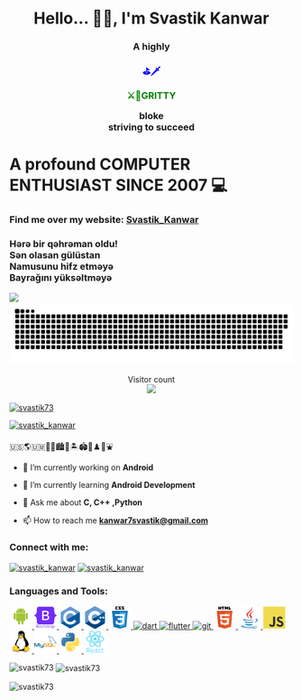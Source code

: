 <h1 align="center">Hello... 👨‍💻, I'm Svastik Kanwar</h1>
<h3 align="center">A highly<p style="color:blue"> ⛳🗡️</p> <p style="color:green"> ⚔️📲GRITTY</p>bloke
<br> striving to succeed
     <h1> A profound COMPUTER ENTHUSIAST SINCE 2007 💻  </h1>

  <h3> Find me over my website: <a href="https://svastik73.github.io/Portfolio-Website/"> Svastik_Kanwar  </a></h3>
<h3 style="display:flex; ">Hərə bir qəhrəman oldu!<br>
Sən olasan gülüstan<br>Namusunu hifz etməyə<br>
Bayrağını yüksəltməyə</h3>
          </h3>
<div style="display:flex">
     <div style="flex:1;padding-right:10px;">
          <img src="https://media.tenor.com/bfOEyTxwK40AAAAS/work-computer.gif" width="200"/>
     </div>
</div>
<a href=#><img src="contributions.svg"></a>

<p align="center"> 
  Visitor count<br>
  <img src="https://profile-counter.glitch.me/Svastik73/count.svg" />
</p>
<p align="left"> <a href="https://github.com/ryo-ma/github-profile-trophy"><img src="https://github-profile-trophy.vercel.app/?username=svastik73" alt="svastik73" /></a> </p>

<p align="left"> <a href="https://twitter.com/svastik_kanwar" target="blank"><img src="https://img.shields.io/twitter/follow/svastik_kanwar?logo=twitter&style=for-the-badge" alt="svastik_kanwar" /></a> </p>
🇺🇸🌎🇺🇲🌃🌁🏙🌄🏝🏟🏏♟️🗽⛲️

- 🔭 I’m currently working on **Android**

- 🌱 I’m currently learning **Android Development**

- 💬 Ask me about **C, C++ ,Python**

- 📫 How to reach me **kanwar7svastik@gmail.com**

<h3 align="left">Connect with me:</h3>
<p align="left">
<a href="https://twitter.com/svastik_kanwar" target="blank"><img align="center" src="https://raw.githubusercontent.com/rahuldkjain/github-profile-readme-generator/master/src/images/icons/Social/twitter.svg" alt="svastik_kanwar" height="30" width="40" /></a>
     <a href="https://www.instagram.com/svastik.kanwar" target="blank"><img align="center" src="https://upload.wikimedia.org/wikipedia/commons/e/e7/Instagram_logo_2016.svg" alt="svastik_kanwar" height="30" width="40" /></a>
</p>

<h3 align="left">Languages and Tools:</h3>
<p align="left"> <a href="https://developer.android.com" target="_blank" rel="noreferrer"> <img src="https://raw.githubusercontent.com/devicons/devicon/master/icons/android/android-original-wordmark.svg" alt="android" width="40" height="40"/> </a> <a href="https://getbootstrap.com" target="_blank" rel="noreferrer"> <img src="https://raw.githubusercontent.com/devicons/devicon/master/icons/bootstrap/bootstrap-plain-wordmark.svg" alt="bootstrap" width="40" height="40"/> </a> <a href="https://www.cprogramming.com/" target="_blank" rel="noreferrer"> <img src="https://raw.githubusercontent.com/devicons/devicon/master/icons/c/c-original.svg" alt="c" width="40" height="40"/> </a> <a href="https://www.w3schools.com/cpp/" target="_blank" rel="noreferrer"> <img src="https://raw.githubusercontent.com/devicons/devicon/master/icons/cplusplus/cplusplus-original.svg" alt="cplusplus" width="40" height="40"/> </a> <a href="https://www.w3schools.com/css/" target="_blank" rel="noreferrer"> <img src="https://raw.githubusercontent.com/devicons/devicon/master/icons/css3/css3-original-wordmark.svg" alt="css3" width="40" height="40"/> </a> <a href="https://dart.dev" target="_blank" rel="noreferrer"> <img src="https://www.vectorlogo.zone/logos/dartlang/dartlang-icon.svg" alt="dart" width="40" height="40"/> </a> <a href="https://flutter.dev" target="_blank" rel="noreferrer"> <img src="https://www.vectorlogo.zone/logos/flutterio/flutterio-icon.svg" alt="flutter" width="40" height="40"/> </a> <a href="https://git-scm.com/" target="_blank" rel="noreferrer"> <img src="https://www.vectorlogo.zone/logos/git-scm/git-scm-icon.svg" alt="git" width="40" height="40"/> </a> <a href="https://www.w3.org/html/" target="_blank" rel="noreferrer"> <img src="https://raw.githubusercontent.com/devicons/devicon/master/icons/html5/html5-original-wordmark.svg" alt="html5" width="40" height="40"/> </a> <a href="https://www.java.com" target="_blank" rel="noreferrer"> <img src="https://raw.githubusercontent.com/devicons/devicon/master/icons/java/java-original.svg" alt="java" width="40" height="40"/> </a> <a href="https://developer.mozilla.org/en-US/docs/Web/JavaScript" target="_blank" rel="noreferrer"> <img src="https://raw.githubusercontent.com/devicons/devicon/master/icons/javascript/javascript-original.svg" alt="javascript" width="40" height="40"/> </a> <a href="https://www.linux.org/" target="_blank" rel="noreferrer"> <img src="https://raw.githubusercontent.com/devicons/devicon/master/icons/linux/linux-original.svg" alt="linux" width="40" height="40"/> </a> <a href="https://www.mysql.com/" target="_blank" rel="noreferrer"> <img src="https://raw.githubusercontent.com/devicons/devicon/master/icons/mysql/mysql-original-wordmark.svg" alt="mysql" width="40" height="40"/> </a> <a href="https://www.python.org" target="_blank" rel="noreferrer"> <img src="https://raw.githubusercontent.com/devicons/devicon/master/icons/python/python-original.svg" alt="python" width="40" height="40"/> </a> <a href="https://reactjs.org/" target="_blank" rel="noreferrer"> <img src="https://raw.githubusercontent.com/devicons/devicon/master/icons/react/react-original-wordmark.svg" alt="react" width="40" height="40"/> </a> </p>

<p><img align="left" src="https://github-readme-stats.vercel.app/api/top-langs?username=svastik73&show_icons=true&locale=en&layout=compact" alt="svastik73" /></p>

<p>&nbsp;<img align="center" src="https://github-readme-stats.vercel.app/api?username=svastik73&show_icons=true&locale=en" alt="svastik73" /></p>

<p><img align="center" src="https://github-readme-streak-stats.herokuapp.com/?user=svastik73&" alt="svastik73" /></p>
